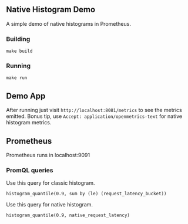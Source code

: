 ## Native Histogram Demo

A simple demo of native histograms in Prometheus.

### Building
`make build`

### Running
`make run`


## Demo App
After running just visit `http://localhost:8081/metrics` to see the metrics emitted. 
Bonus tip, use `Accept: application/openmetrics-text` for native histogram metrics.

## Prometheus
Prometheus runs in localhost:9091

### PromQL queries

Use this query for classic histogram.

```
histogram_quantile(0.9, sum by (le) (request_latency_bucket))
```

Use this query for native histogram.

```
histogram_quantile(0.9, native_request_latency)
```
